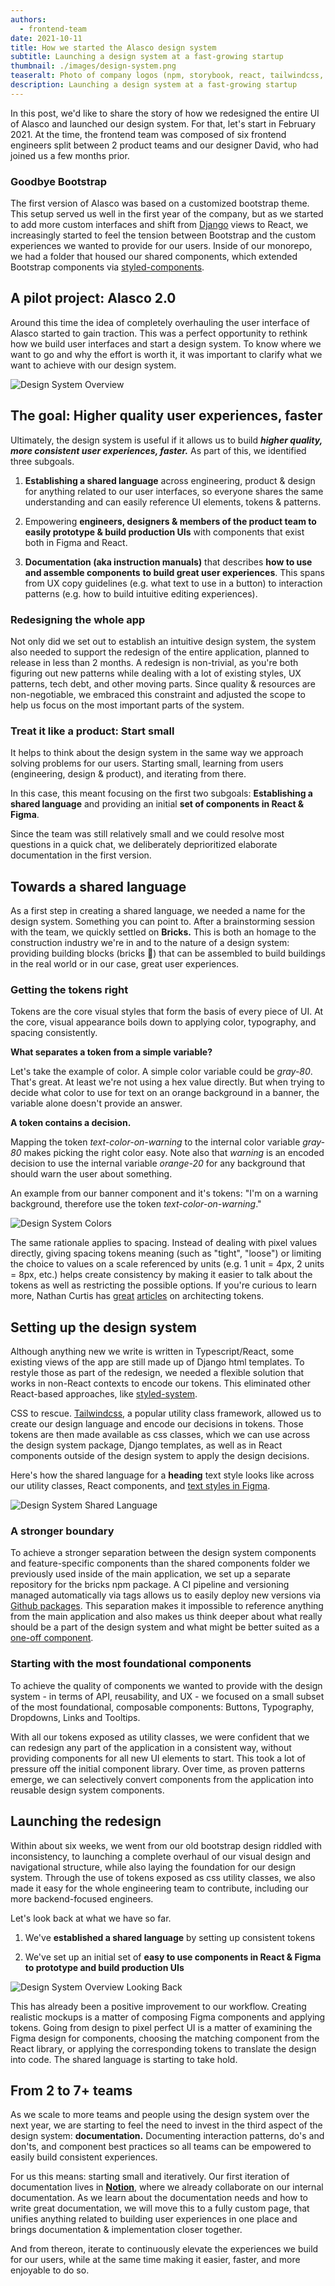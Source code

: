 ```yaml
---
authors:
  - frontend-team
date: 2021-10-11
title: How we started the Alasco design system
subtitle: Launching a design system at a fast-growing startup
thumbnail: ./images/design-system.png
teaseralt: Photo of company logos (npm, storybook, react, tailwindcss, figma)
description: Launching a design system at a fast-growing startup
---
```


In this post, we'd like to share the story of how we redesigned the entire UI of Alasco and launched our design system. For that, let's start in February 2021. At the time, the frontend team was composed of six frontend engineers split between 2 product teams and our designer David, who had joined us a few months prior.

### Goodbye Bootstrap

The first version of Alasco was based on a customized bootstrap theme. This setup served us well in the first year of the company, but as we started to add more custom interfaces and shift from [Django](https://www.djangoproject.com/) views to React, we increasingly started to feel the tension between Bootstrap and the custom experiences we wanted to provide for our users. Inside of our monorepo, we had a folder that housed our shared components, which extended Bootstrap components via [styled-components](https://styled-components.com/).

## A pilot project: Alasco 2.0

Around this time the idea of completely overhauling the user interface of Alasco started to gain traction. This was a perfect opportunity to rethink how we build user interfaces and start a design system. To know where we want to go and why the effort is worth it, it was important to clarify what we want to achieve with our design system.

![Design System Overview](./images/design-system-overview-blank.png "Design System Overview")

## The goal: Higher quality user experiences, faster

Ultimately, the design system is useful if it allows us to build **_higher quality, more consistent user experiences, faster._** As part of this, we identified three subgoals.

1. **Establishing a shared language** across engineering, product & design for anything related to our user interfaces, so everyone shares the same understanding and can easily reference UI elements, tokens & patterns.

2. Empowering **engineers, designers & members of the product team to easily prototype & build production UIs** with components that exist both in Figma and React.

3. **Documentation (aka instruction manuals)** that describes **how to use and assemble components** **to build great user experiences**. This spans from UX copy guidelines (e.g. what text to use in a button) to interaction patterns (e.g. how to build intuitive editing experiences).

### Redesigning the whole app

Not only did we set out to establish an intuitive design system, the system also needed to support the redesign of the entire application, planned to release in less than 2 months. A redesign is non-trivial, as you're both figuring out new patterns while dealing with a lot of existing styles, UX patterns, tech debt, and other moving parts. Since quality & resources are non-negotiable, we embraced this constraint and adjusted the scope to help us focus on the most important parts of the system.

### Treat it like a product: Start small

It helps to think about the design system in the same way we approach solving problems for our users. Starting small, learning from users (engineering, design & product), and iterating from there.

In this case, this meant focusing on the first two subgoals: **Establishing a shared language** and providing an initial **set of components in React & Figma**.

Since the team was still relatively small and we could resolve most questions in a quick chat, we deliberately deprioritized elaborate documentation in the first version.

## Towards a shared language

As a first step in creating a shared language, we needed a name for the design system. Something you can point to. After a brainstorming session with the team, we quickly settled on **Bricks.** This is both an homage to the construction industry we're in and to the nature of a design system: providing building blocks (bricks 🧱) that can be assembled to build buildings in the real world or in our case, great user experiences.

### Getting the tokens right

Tokens are the core visual styles that form the basis of every piece of UI. At the core, visual appearance boils down to applying color, typography, and spacing consistently.

**What separates a token from a simple variable?**

Let's take the example of color. A simple color variable could be _gray-80_. That's great. At least we're not using a hex value directly. But when trying to decide what color to use for text on an orange background in a banner, the variable alone doesn't provide an answer.

**A token contains a decision.**

Mapping the token _text-color-on-warning_ to the internal color variable _gray-80_ makes picking the right color easy. Note also that _warning_ is an encoded decision to use the internal variable _orange-20_ for any background that should warn the user about something.

An example from our banner component and it's tokens: "I'm on a warning background, therefore use the token _text-color-on-warning_."

![Design System Colors](./images/design-system-colors.png "Design System Colors")

The same rationale applies to spacing. Instead of dealing with pixel values directly, giving spacing tokens meaning (such as "tight", "loose") or limiting the choice to values on a scale referenced by units (e.g. 1 unit = 4px, 2 units = 8px, etc.) helps create consistency by making it easier to talk about the tokens as well as restricting the possible options. If you're curious to learn more, Nathan Curtis has [great](https://medium.com/eightshapes-llc/naming-tokens-in-design-systems-9e86c7444676) [articles](https://medium.com/eightshapes-llc/tokens-in-design-systems-25dd82d58421) on architecting tokens.

## Setting up the design system

Although anything new we write is written in Typescript/React, some existing views of the app are still made up of Django html templates. To restyle those as part of the redesign, we needed a flexible solution that works in non-React contexts to encode our tokens. This eliminated other React-based approaches, like [styled-system](https://styled-system.com/).

CSS to rescue. [Tailwindcss](https://tailwindcss.com/), a popular utility class framework, allowed us to create our design language and encode our decisions in tokens. Those tokens are then made available as css classes, which we can use across the design system package, Django templates, as well as in React components outside of the design system to apply the design decisions.

Here's how the shared language for a **heading** text style looks like across our utility classes, React components, and [text styles in Figma](https://www.figma.com/best-practices/typography-systems-in-figma/).

![Design System Shared Language](./images/design-system-shared-language.png "Design System Shared Language")

### A stronger boundary

To achieve a stronger separation between the design system components and feature-specific components than the shared components folder we previously used inside of the main application, we set up a separate repository for the bricks npm package. A CI pipeline and versioning managed automatically via tags allows us to easily deploy new versions via [Github packages](https://github.com/features/packages). This separation makes it impossible to reference anything from the main application and also makes us think deeper about what really should be a part of the design system and what might be better suited as a [one-off component](https://bradfrost.com/blog/post/where-to-put-one-off-components/).

### Starting with the most foundational components

To achieve the quality of components we wanted to provide with the design system - in terms of API, reusability, and UX - we focused on a small subset of the most foundational, composable components: Buttons, Typography, Dropdowns, Links and Tooltips.

With all our tokens exposed as utility classes, we were confident that we can redesign any part of the application in a consistent way, without providing components for all new UI elements to start. This took a lot of pressure off the initial component library. Over time, as proven patterns emerge, we can selectively convert components from the application into reusable design system components.

## Launching the redesign

Within about six weeks, we went from our old bootstrap design riddled with inconsistency, to launching a complete overhaul of our visual design and navigational structure, while also laying the foundation for our design system. Through the use of tokens exposed as css utility classes, we also made it easy for the whole engineering team to contribute, including our more backend-focused engineers.

Let's look back at what we have so far.

1. We've **established a shared language** by setting up consistent tokens

2. We've set up an initial set of **easy to use components in React & Figma to prototype and build production UIs**

![Design System Overview Looking Back](./images/design-system-overview.png "Design System Overview Looking Back")

This has already been a positive improvement to our workflow. Creating realistic mockups is a matter of composing Figma components and applying tokens. Going from design to pixel perfect UI is a matter of examining the Figma design for components, choosing the matching component from the React library, or applying the corresponding tokens to translate the design into code. The shared language is starting to take hold.

## From 2 to 7+ teams

As we scale to more teams and people using the design system over the next year, we are starting to feel the need to invest in the third aspect of the design system: **documentation.** Documenting interaction patterns, do's and don'ts, and component best practices so all teams can be empowered to easily build consistent experiences.

For us this means: starting small and iteratively. Our first iteration of documentation lives in **[Notion](https://www.notion.so/)**, where we already collaborate on our internal documentation. As we learn about the documentation needs and how to write great documentation, we will move this to a fully custom page, that unifies anything related to building user experiences in one place and brings documentation & implementation closer together.

And from thereon, iterate to continuously elevate the experiences we build for our users, while at the same time making it easier, faster, and more enjoyable to do so.
